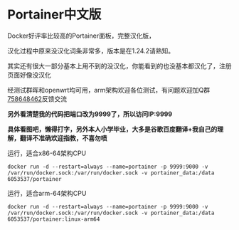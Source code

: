 # Portainer中文版

Docker好评率比较高的Portainer面板，完整汉化版，

汉化过程中原来没汉化词条非常多，版本是在1.24.2请熟知。

其实还有很大一部分基本上用不到的没汉化，你能看到的也没基本都汉化了，注册页面好像没汉化

经测试群晖和openwrt均可用，arm架构欢迎各位测试，有问题欢迎加Q群[758648462](https://jq.qq.com/?_wv=1027&k=5U91thC)反馈交流

**另外看清楚我的代码把端口改为9999了，所以访问IP:9999**

**具体看图吧，懒得打字，另外本人小学毕业，大多是谷歌百度翻译+我自己的理解，翻译不准确欢迎指教，不喜勿喷**

运行，适合x86-64架构CPU
```
docker run -d --restart=always --name=portainer -p 9999:9000 -v /var/run/docker.sock:/var/run/docker.sock -v portainer_data:/data 6053537/portainer
```

运行，适合arm-64架构CPU
```
docker run -d --restart=always --name=portainer -p 9999:9000 -v /var/run/docker.sock:/var/run/docker.sock -v portainer_data:/data 6053537/portainer:linux-arm64
```

